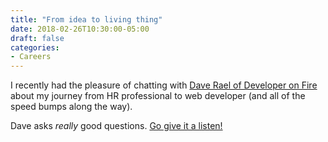 ```yaml
---
title: "From idea to living thing"
date: 2018-02-26T10:30:00-05:00
draft: false
categories:
- Careers
---
```


I recently had the pleasure of chatting with [Dave Rael of Developer on Fire](http://developeronfire.com/podcast/episode-316-chris-ferdinandi-idea-to-living-thing) about my journey from HR professional to web developer (and all of the speed bumps along the way).

Dave asks *really* good questions. [Go give it a listen!](http://developeronfire.com/podcast/episode-316-chris-ferdinandi-idea-to-living-thing)